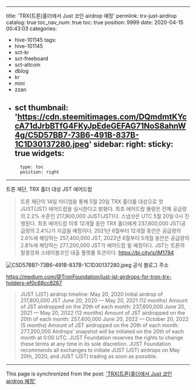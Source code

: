 
---
title: 'TRX(트론)홀더에서 Just 코인 airdrop 예정'
permlink: trx-just-airdrop
catalog: true
toc_nav_num: true
toc: true
position: 9999
date: 2020-04-15 00:43:03
categories:
- hive-101145
tags:
- hive-101145
- sct-kr
- sct-freeboard
- sct-altcoin
- dblog
- kr
- mini
- zzan
- sct
thumbnail: 'https://cdn.steemitimages.com/DQmdmtKYccA71dJrbBTfG4FKyJpEdeGEFAG71NoS8ahnW4g/C5D57BB7-73B6-491B-837B-1C1D30137280.jpeg'
sidebar:
    right:
        sticky: true
widgets:
    -
        type: toc
        position: right
---


트론 재단, TRX 홀더 대상 JST 에어드랍
 >트론 재단이 14일 미디엄을 통해 5월 20일 TRX 홀더를 대상으로 첫 JUST(JST) 에어드랍을 실시한다고 밝혔다. 최초 에어드랍 물량은 전체 공급량의 2.2% 수준인 217,800,000 JUST(JST)다. 스냅샷은 UTC 5월 20일 0시 진행된다. 최초 에어드랍 이후 12개월 동안 TRX 홀더에게 237,600,000 JST(공급량의 2.4%)가 지급될 예정이다. 2021년 6월부터 12개월 동안은 공급량의 2.6%에 해당하는 257,400,000 JST, 2022년 6월부터 5개월 동안은 공급량의 2.8%에 해당하는 277,200,000 JST가 에어드랍 될 예정이다. JST는 트론의 탈중앙화 스테이블코인 대출 플랫폼 토큰이다. 
https://bi.city/s/IM1784

![C5D57BB7-73B6-491B-837B-1C1D30137280.jpeg](https://cdn.steemitimages.com/DQmdmtKYccA71dJrbBTfG4FKyJpEdeGEFAG71NoS8ahnW4g/C5D57BB7-73B6-491B-837B-1C1D30137280.jpeg)
공식 블로그 주소 

https://medium.com/@TronFoundation/just-jst-airdrops-for-tron-trx-holders-ef0c68cc8267

> JUST (JST) airdrop timeline:
May 20, 2020
Initial airdrop of 217,800,000 JST
June 20, 2020 — May 20, 2021 (12 months)
Amount of JST airdropped on the 20th of each month: 237,600,000
June 20, 2021 — May 20, 2022 (12 months)
Amount of JST airdropped on the 20th of each month: 257,400,000
June 20, 2022 — October 20, 2022 (5 months)
Amount of JST airdropped on the 20th of each month: 277,200,000
Airdrops’ snapshot will be initiated on the 20th of each month at 0:00 UTC.
JUST Foundation reserves the rights to change these terms at any time in its sole discretion. JUST Foundation recommends all exchanges to initiate JUST (JST) airdrops on May 20th, 2020, and JUST (JST) trading as soon as possible.

- - -

This page is synchronized from the post: ['TRX(트론)홀더에서 Just 코인 airdrop 예정'](https://steemit.com/@kingbit/trx-just-airdrop)
